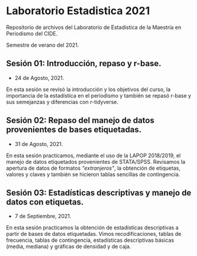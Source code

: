 # Laboratorio Estadistica 2021

Repositorio de archivos del Laboratorio de Estadística de la Maestría en Periodismo del CIDE. 

Semestre de verano del 2021. 

## Sesión 01: Introducción, repaso y r-base. 

- 24 de Agosto, 2021. 

En esta sesión se revisó la introducción y los objetivos del curso, la importancia de la estadística en el periodismo y también se repasó r-base y sus semejanzas y diferencias con r-tidyverse. 

## Sesión 02: Repaso del manejo de datos provenientes de bases etiquetadas. 

- 31 de Agosto, 2021.

En esta sesión practicamos, mediante el uso de la LAPOP 2018/2019, el manejo de datos etiquetados provenientes de STATA/SPSS. Revisamos la apertura de datos de formatos _"extranjeros"_, la obtención de etiquetas, valores y claves y también se hicieron tablas sencillas de contingencia. 

## Sesión 03: Estadísticas descriptivas y manejo de datos con etiquetas. 

- 7 de Septiembre, 2021.

En esta sesión practicamos la obtención de estadísticas descriptivas a partir de bases de datos etiquetadas. Vimos recodificaciones, tablas de frecuencia, tablas de contingencia, estadísticas descriptivas básicas (media, mediana) y gráficas de densidad y de caja.





